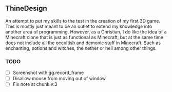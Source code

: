 ## ThineDesign
An attempt to put my skills to the test in the creation of my first 3D game. This is
mostly just meant to be an outlet to extend my knowledge into another area of programming.
However, as a Christian, I do like the idea of a Minecraft clone that is just as functional
as Minecraft, but at the same time does not include all the occultish and demonic stuff in
Minecraft. Such as enchanting, potions and witches, the nether or hell among other things.

### TODO
- [ ] Screenshot with gg.record_frame
- [ ] Disallow mouse from moving out of window
- [ ] Fix note at chunk.v:3